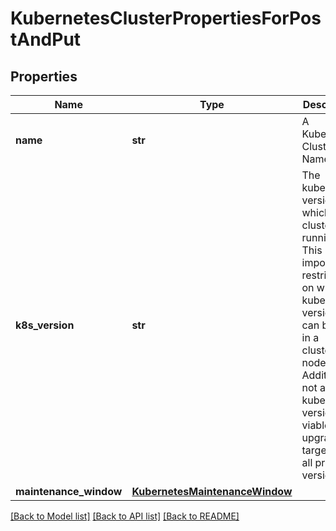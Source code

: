 # KubernetesClusterPropertiesForPostAndPut

## Properties
Name | Type | Description | Notes
------------ | ------------- | ------------- | -------------
**name** | **str** | A Kubernetes Cluster Name | 
**k8s_version** | **str** | The kubernetes version in which a cluster is running. This imposes restrictions on what kubernetes versions can be run in a cluster&#39;s nodepools. Additionally, not all kubernetes versions are viable upgrade targets for all prior versions. | [optional] 
**maintenance_window** | [**KubernetesMaintenanceWindow**](KubernetesMaintenanceWindow.md) |  | [optional] 

[[Back to Model list]](../README.md#documentation-for-models) [[Back to API list]](../README.md#documentation-for-api-endpoints) [[Back to README]](../README.md)



